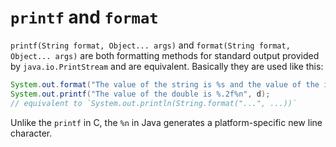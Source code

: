 # `printf` and `format`

`printf(String format, Object... args)` and `format(String format, Object... args)` are both formatting methods for standard output provided by `java.io.PrintStream` and are equivalent. Basically they are used like this:

```java
System.out.format("The value of the string is %s and the value of the integer is %d%n", s, i);
System.out.printf("The value of the double is %.2f%n", d);
// equivalent to `System.out.println(String.format("...", ...))`
```

Unlike the `printf` in C, the `%n` in Java generates a platform-specific new line character.
